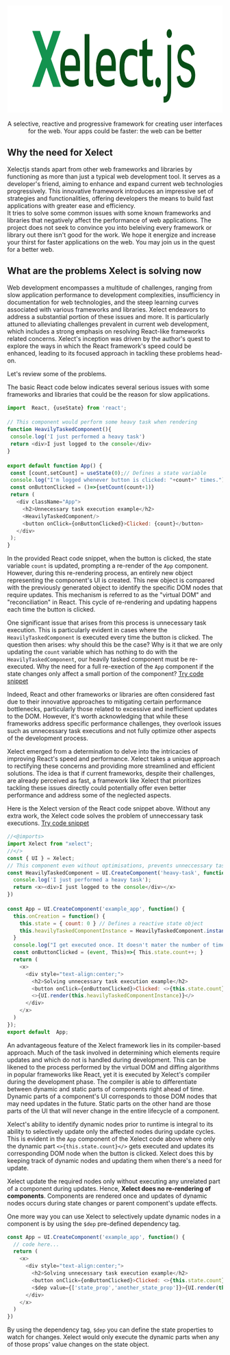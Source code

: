 <p align="center">
  <img src="/assets/Xelect.png" alt="Xelectjs full logo" style="height: 250px;"/>
</p>
<p align="center">
  A selective, reactive and progressive framework for creating user interfaces for the web. Your apps could be faster: the web can be better
</p>

## Why the need for Xelect
Xelectjs stands apart from other web frameworks and libraries by functioning as more than just a typical web development tool. It serves as a developer's
friend, aiming to enhance and expand current web technologies progressively. This innovative framework introduces an impressive set of strategies and 
functionalities, offering developers the means to build fast applications with greater ease and efficiency.     
It tries to solve some common issues with some known frameworks and libraries that negatively affect the performance of web applications. The project does not
seek to convince you into beleiving every framework or library out there isn't good for the work. We hope it energize and increase your thirst for faster applications
on the web. You may join us in the quest for a better web.    

 ## What are the problems Xelect is solving now
 Web development encompasses a multitude of challenges, ranging from slow application performance to development complexities, insufficiency in documentation
 for web technologies, and the steep learning curves associated with various frameworks and libraries. Xelect endeavors to address a substantial portion of
 these issues and more. It is particularly attuned to alleviating challenges prevalent in current web development, which includes a strong emphasis on resolving 
 React-like frameworks related concerns. Xelect's inception was driven by the author's quest to explore the ways in which the React framework's speed could be enhanced, 
 leading to its focused approach in tackling these problems head-on.     

 Let's review some of the problems.    

 The basic React code below indicates several serious issues with some frameworks and libraries that could be the reason for slow applications.    

 ```js
import  React, {useState} from 'react';

// This component would perform some heavy task when rendering
function HeavilyTaskedComponent(){
  console.log('I just performed a heavy task')
  return <div>I just logged to the console</div>
}

export default function App() {
  const [count,setCount] = useState(0);// Defines a state variable
  console.log("I'm logged whenever button is clicked: "+count+" times.")
  const onButtonClicked = ()=>{setCount(count+1)}
  return (
    <div className="App">
      <h2>Unnecessary task execution example</h2>
      <HeavilyTaskedComponent/>
      <button onClick={onButtonClicked}>Clicked: {count}</button>
    </div>
  );
}

```
In the provided React code snippet, when the button is clicked, the state variable `count` is updated, prompting a re-render of the `App` component. However, during this re-rendering process, an entirely new object representing the component's UI is created. This new object is compared with the previously generated object to identify the specific DOM nodes that require updates. This mechanism is referred to as the "virtual DOM" and "reconciliation" in React. This cycle of re-rendering and updating happens each time the button is clicked.    

One significant issue that arises from this process is unnecessary task execution. This is particularly evident in cases where the `HeavilyTaskedComponent` is executed every time the button is clicked. The question then arises: why should this be the case? Why is it that we are only updating the `count` variable which has nothing to do with the `HeavilyTaskedComponent`, our heavily tasked component must be re-executed. Why the need for a full re-exection of the `App` component if the state changes only affect a small portion of the component? [Try code snippet](https://playcode.io/1562868)

Indeed, React and other frameworks or libraries are often considered fast due to their innovative approaches to mitigating certain performance bottlenecks, 
particularly those related to excessive and inefficient updates to the DOM. However,  it's worth acknowledging that while these frameworks address specific 
performance challenges, they overlook issues such as unnecessary task executions and not fully optimize other aspects of the development process.

Xelect emerged from a determination to delve into the intricacies of improving React's speed and performance. Xelect takes a unique approach to rectifying these 
concerns and providing more streamlined and efficient solutions. The idea is that if current frameworks, despite their challenges, are already perceived as fast, 
a framework like Xelect that prioritizes tackling these issues directly could potentially offer even better performance and address some of the neglected aspects.    

Here is the Xelect version of the React code snippet above. Without any extra work, the Xelect code solves the problem of unneccessary task executions.
[Try code snippet](https://replit.com/@xelectjs/Xelectjs-heavy-task#app/src/modules/index.js)

```js
//<@imports>
import Xelect from "xelect";
//</>
const { UI } = Xelect;
// This component even without optimisations, prevents unneccessary task executions
const HeavilyTaskedComponent = UI.CreateComponent('heavy-task', function() {
  console.log('I just performed a heavy task');
  return <x><div>I just logged to the console</div></x>
})

const App = UI.CreateComponent('example_app', function() {
  this.onCreation = function() {
    this.state = { count: 0 } // Defines a reactive state object
    this.heavilyTaskedComponentInstance = HeavilyTaskedComponent.instance(); // Create an instance of heavily tasked component
  }
  console.log("I get executed once. It doesn't mater the number of times state changes")
  const onButtonClicked = (event, This)=>{ This.state.count++; }
  return (
    <x>
      <div style="text-align:center;">
        <h2>Solving unnecessary task execution example</h2>
        <button onClick={onButtonClicked}>Clicked: <>{this.state.count}</></button>
        <>{UI.render(this.heavilyTaskedComponentInstance)}</>
      </div>
    </x>
  )
});
export default  App;

```

An advantageous feature of the Xelect framework lies in its compiler-based approach. Much of the task involved in determining which elements require updates and 
which do not is handled during development. This can be likened to the process performed by the virtual DOM and diffing algorithms in popular frameworks like React, 
yet it is executed by Xelect's compiler during the development phase. The compiler is able to differentiate between dynamic and static parts of components right 
ahead of time. Dynamic parts of a component's UI corresponds to those DOM nodes that may need updates in the future. Static parts on the other hand are those 
parts of the UI that will never change in the entire lifecycle of a component.       

Xelect's ability to identify dynamic nodes prior to runtime is integral to its ability to selectively update only the affected nodes during update cycles. 
This is evident in the `App` component of the Xelect code above where only the dynamic part `<>{this.state.count}</>` gets executed and updates its 
corresponding DOM node when the button is clicked. Xelect does this by keeping track of dynamic nodes and updating them when there's a need for update.    

Xelect update the required nodes only without executing any unrelated part of a component during updates. Hence, **Xelect does no re-rendering of components**. 
Components are rendered once and updates of dynamic nodes occurs during state changes or parent component's update effects.

One more way you can use Xelect to selectively update dynamic nodes in a component is by using the `$dep` pre-defined dependency tag. 

```js
const App = UI.CreateComponent('example_app', function() {
  // code here...
  return (
    <x>
      <div style="text-align:center;">
        <h2>Solving unnecessary task execution example</h2>
        <button onClick={onButtonClicked}>Clicked: <>{this.state.count}</></button>
        <$dep value={['state_prop','another_state_prop']}>{UI.render(this.heavilyTaskedComponentInstance)}</$dep>
      </div>
    </x>
  )
})

```
By using the dependency tag, `$dep` you can define the state properties to watch for changes. Xelect would only execute the dynamic parts when any of those props' 
value changes on the state object.    

